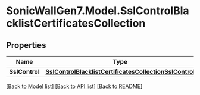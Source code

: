 # SonicWallGen7.Model.SslControlBlacklistCertificatesCollection

## Properties

Name | Type | Description | Notes
------------ | ------------- | ------------- | -------------
**SslControl** | [**SslControlBlacklistCertificatesCollectionSslControl**](SslControlBlacklistCertificatesCollectionSslControl.md) |  | [optional] 

[[Back to Model list]](../README.md#documentation-for-models) [[Back to API list]](../README.md#documentation-for-api-endpoints) [[Back to README]](../README.md)

